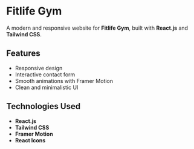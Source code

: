 # Fitlife Gym 

A modern and responsive website for **Fitlife Gym**, built with **React.js** and **Tailwind CSS**.

## Features
- Responsive design
- Interactive contact form
- Smooth animations with Framer Motion
- Clean and minimalistic UI

## Technologies Used
- **React.js**
- **Tailwind CSS**
- **Framer Motion**
- **React Icons**
